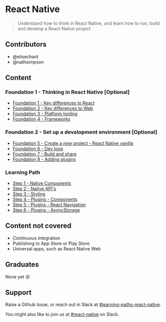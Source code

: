 # React Native

> Understand how to think in React Native, and learn how to run, build and develop a React Native project

## Contributors

- @elisechant
- @nathsimpson

## Content

### Foundation 1 - Thinking in React Native [Optional]

- [Foundation 1 - Key differences to React](foundations/1-key-differences-to-react/)
- [Foundation 2 - Key differences to Web](foundations/2-key-differences-to-web/)
- [Foundation 3 - Platform tooling](foundations/3-platform-tooling/)
- [Foundation 4 - Frameworks](foundations/4-frameworks/)

### Foundation 2 - Set up a development environment [Optional]

- [Foundation 5 - Create a new project - React Native vanilla](foundations/5-create-app/)
- [Foundation 6 - Dev loop](foundations/6-dev-loop/)
- [Foundation 7 - Build and share](foundations/7-build-and-share/)
- [Foundation 8 - Adding plugins](foundations/8-adding-plugins/)

### Learning Path

- [Step 1 - Native Components](step1-native-components/)
- [Step 2 - Native API's](step2-native-apis/)
- [Step 3 - Styling](step3-styling/)
- [Step 4 - Plugins - Components](step4-plugins-components/)
- [Step 5 - Plugins - React Navigation](step5-plugins-react-navigation/)
- [Step 6 - Plugins - AsyncStorage](step6-plugins-asyncstorage/)

## Content not covered

- Continuous integration
- Publishing to App Store or Play Store
- Universal apps, such as React Native Web

## Graduates

None yet 😢

## Support

Raise a Github Issue, or reach out in Slack at [#learning-paths-react-native](https://thinkmill.slack.com/archives/C01EA59UAHZ).

You might also like to join us at [#react-native](https://thinkmill.slack.com/archives/CNSFNGCF8) on Slack.
